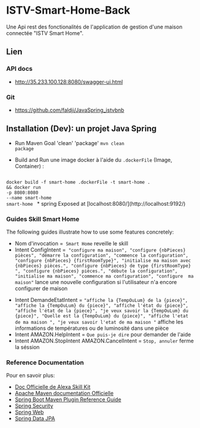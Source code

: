 # ISTV-Smart-Home-Back
Une Api rest des fonctionalités de l'application de gestion d'une maison connectée "ISTV Smart Home".
## Lien 
### API docs
- http://35.233.100.128:8080/swagger-ui.html
### Git
- https://github.com/faldji/JavaSpring_istvbnb
## Installation (Dev): un projet Java Spring
* Run Maven Goal 'clean' 'package' <code>mvn clean  package</code>

* Build and Run une image docker à l'aide du <code>.dockerFile</code> (Image, Container) : 
<code> 
docker build -f smart-home .dockerFile -t smart-home .
&& docker run
-p 8080:8080
--name smart-home
smart-home </code>
* spring Exposed at [localhost:8080/](http://localhost:9192/)


### Guides Skill Smart Home
The following guides illustrate how to use some features concretely:
* Nom d'invocation =`` Smart Home`` reveille le skill
* Intent ConfigIntent =`` "configure ma maison",
                                      "configure {nbPieces} pièces",
                                      "démarre la configuration",
                                      "commence la configuration",
                                      "configure {nbPieces} {firstRoomType}",
                                      "initialise ma maison avec {nbPieces} pièces.",
                                      "configure {nbPieces} de type {firstRoomType} ",
                                      "configure {nbPieces} pièces.",
                                      "débute la configuration",
                                      "initialise ma maison",
                                      "commence ma configuration",
                                      "configure  ma maison"`` lance une nouvelle configuration si l'utilisateur n'a 
                                      encore configurer de maison
- Intent DemandeEtatIntent = ``"affiche la {TempOuLum} de la {piece}",
                                                       "affiche la {TempOuLum} du {piece}",
                                                       "affiche l'état du {piece}",
                                                       "affiche l'état de la {piece}",
                                                       "je veux savoir la {TempOuLum} du {piece}",
                                                       "Quelle est la {TempOuLum} du {piece}",
                                                       "affiche l'etat de ma maison ",
                                                       "je veux savoir l'etat de ma maison "``
                                                     affiche les informations de températures ou de luminosité dans une pièce 
- Intent AMAZON.HelpIntent = `Que puis-je dire` pour demander de l'aide
- Intent AMAZON.StopIntent AMAZON.CancelIntent = `Stop, annuler` ferme la séssion
### Reference Documentation
Pour en savoir plus:
* [Doc Officielle de Alexa Skill Kit](https://developer.amazon.com/en-US/docs/alexa/smapi/ask-cli-intro.html)
* [Apache Maven documentation Officielle](https://maven.apache.org/guides/index.html)
* [Spring Boot Maven Plugin Reference Guide](https://docs.spring.io/spring-boot/docs/2.2.1.BUILD-SNAPSHOT/maven-plugin/)
* [Spring Security](https://docs.spring.io/spring-boot/docs/2.2.0.RELEASE/reference/htmlsingle/#boot-features-security)
* [Spring Web](https://docs.spring.io/spring-boot/docs/2.2.0.RELEASE/reference/htmlsingle/#boot-features-developing-web-applications)
* [Spring Data JPA](https://docs.spring.io/spring-boot/docs/2.2.0.RELEASE/reference/htmlsingle/#boot-features-jpa-and-spring-data)
